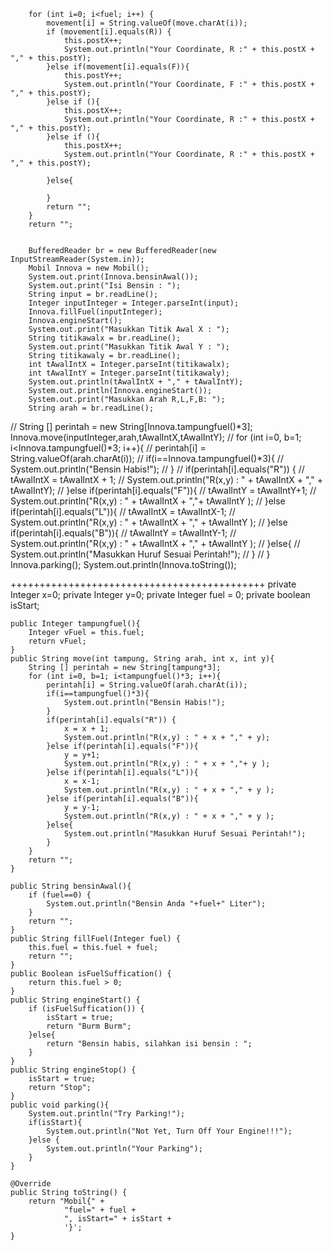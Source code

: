 
        for (int i=0; i<fuel; i++) {
            movement[i] = String.valueOf(move.charAt(i));
            if (movement[i].equals(R)) {
                this.postX++;
                System.out.println("Your Coordinate, R :" + this.postX + "," + this.postY);
            }else if(movement[i].equals(F)){
                this.postY++;
                System.out.println("Your Coordinate, F :" + this.postX + "," + this.postY);
            }else if (){
                this.postX++;
                System.out.println("Your Coordinate, R :" + this.postX + "," + this.postY);
            }else if (){
                this.postX++;
                System.out.println("Your Coordinate, R :" + this.postX + "," + this.postY);
                
            }else{
                
            }
            return "";
        }
        return "";


        BufferedReader br = new BufferedReader(new InputStreamReader(System.in));
        Mobil Innova = new Mobil();
        System.out.print(Innova.bensinAwal());
        System.out.print("Isi Bensin : ");
        String input = br.readLine();
        Integer inputInteger = Integer.parseInt(input);
        Innova.fillFuel(inputInteger);
        Innova.engineStart();
        System.out.print("Masukkan Titik Awal X : ");
        String titikawalx = br.readLine();
        System.out.print("Masukkan Titik Awal Y : ");
        String titikawaly = br.readLine();
        int tAwalIntX = Integer.parseInt(titikawalx);
        int tAwalIntY = Integer.parseInt(titikawaly);
        System.out.println(tAwalIntX + "," + tAwalIntY);
        System.out.println(Innova.engineStart());
        System.out.print("Masukkan Arah R,L,F,B: ");
        String arah = br.readLine();
//        String [] perintah = new String[Innova.tampungfuel()*3];
        Innova.move(inputInteger,arah,tAwalIntX,tAwalIntY);
//        for (int i=0, b=1; i<Innova.tampungfuel()*3; i++){
//            perintah[i] = String.valueOf(arah.charAt(i));
//            if(i==Innova.tampungfuel()*3){
//                System.out.println("Bensin Habis!");
//            }
//            if(perintah[i].equals("R")) {
//                tAwalIntX = tAwalIntX + 1;
//                System.out.println("R(x,y) : " + tAwalIntX + "," + tAwalIntY);
//            }else if(perintah[i].equals("F")){
//                    tAwalIntY = tAwalIntY+1;
//                    System.out.println("R(x,y) : " + tAwalIntX + ","+ tAwalIntY );
//            }else if(perintah[i].equals("L")){
//                    tAwalIntX = tAwalIntX-1;
//                    System.out.println("R(x,y) : " + tAwalIntX + "," + tAwalIntY );
//            }else if(perintah[i].equals("B")){
//                    tAwalIntY = tAwalIntY-1;
//                    System.out.println("R(x,y) : " + tAwalIntX + "," + tAwalIntY );
//            }else{
//            System.out.println("Masukkan Huruf Sesuai Perintah!");
//            }
//        }
        Innova.parking();
        System.out.println(Innova.toString());

++++++++++++++++++++++++++++++++++++++++++++
    private Integer x=0;
    private Integer y=0;
    private Integer fuel = 0;
    private boolean isStart;

    public Integer tampungfuel(){
        Integer vFuel = this.fuel;
        return vFuel;
    }
    public String move(int tampung, String arah, int x, int y){
        String [] perintah = new String[tampung*3];
        for (int i=0, b=1; i<tampungfuel()*3; i++){
            perintah[i] = String.valueOf(arah.charAt(i));
            if(i==tampungfuel()*3){
                System.out.println("Bensin Habis!");
            }
            if(perintah[i].equals("R")) {
                x = x + 1;
                System.out.println("R(x,y) : " + x + "," + y);
            }else if(perintah[i].equals("F")){
                y = y+1;
                System.out.println("R(x,y) : " + x + ","+ y );
            }else if(perintah[i].equals("L")){
                x = x-1;
                System.out.println("R(x,y) : " + x + "," + y );
            }else if(perintah[i].equals("B")){
                y = y-1;
                System.out.println("R(x,y) : " + x + "," + y );
            }else{
                System.out.println("Masukkan Huruf Sesuai Perintah!");
            }
        }
        return "";
    }

    public String bensinAwal(){
        if (fuel==0) {
            System.out.println("Bensin Anda "+fuel+" Liter");
        }
        return "";
    }
    public String fillFuel(Integer fuel) {
        this.fuel = this.fuel + fuel;
        return "";
    }
    public Boolean isFuelSuffication() {
        return this.fuel > 0;
    }
    public String engineStart() {
        if (isFuelSuffication()) {
            isStart = true;
            return "Burm Burm";
        }else{
            return "Bensin habis, silahkan isi bensin : ";
        }
    }
    public String engineStop() {
        isStart = true;
        return "Stop";
    }
    public void parking(){
        System.out.println("Try Parking!");
        if(isStart){
            System.out.println("Not Yet, Turn Off Your Engine!!!");
        }else {
            System.out.println("Your Parking");
        }
    }

    @Override
    public String toString() {
        return "Mobil{" +
                "fuel=" + fuel +
                ", isStart=" + isStart +
                '}';
    }